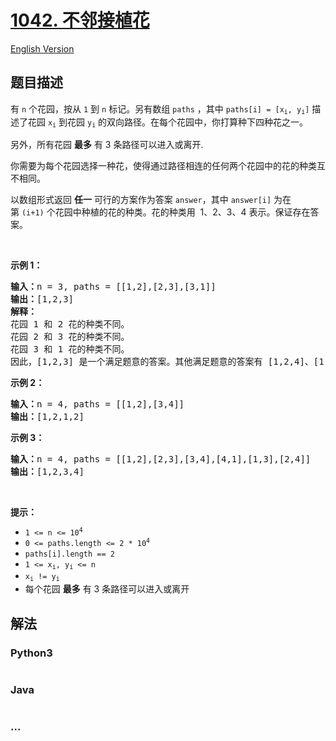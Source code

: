 # [1042. 不邻接植花](https://leetcode-cn.com/problems/flower-planting-with-no-adjacent)

[English Version](https://github.com/yanglr/leetcode-ac/blob/master/assets/1000-1099/1042.Flower%20Planting%20With%20No%20Adjacent/README_EN.md)

## 题目描述

<!-- 这里写题目描述 -->

<p>有 <code>n</code> 个花园，按从 <code>1</code> 到 <code>n</code> 标记。另有数组 <code>paths</code> ，其中 <code>paths[i] = [x<sub>i</sub>, y<sub>i</sub>]</code> 描述了花园 <code>x<sub>i</sub></code> 到花园 <code>y<sub>i</sub></code> 的双向路径。在每个花园中，你打算种下四种花之一。</p>

<p>另外，所有花园 <strong>最多</strong> 有 3 条路径可以进入或离开.</p>

<p>你需要为每个花园选择一种花，使得通过路径相连的任何两个花园中的花的种类互不相同。</p>

<p>以数组形式返回 <strong>任一</strong> 可行的方案作为答案 <code>answer</code>，其中 <code>answer[i]</code> 为在第 <code>(i+1)</code> 个花园中种植的花的种类。花的种类用  1、2、3、4 表示。保证存在答案。</p>

<p> </p>

<p><strong>示例 1：</strong></p>

<pre>
<strong>输入：</strong>n = 3, paths = [[1,2],[2,3],[3,1]]
<strong>输出：</strong>[1,2,3]
<strong>解释：</strong>
花园 1 和 2 花的种类不同。
花园 2 和 3 花的种类不同。
花园 3 和 1 花的种类不同。
因此，[1,2,3] 是一个满足题意的答案。其他满足题意的答案有 [1,2,4]、[1,4,2] 和 [3,2,1]
</pre>

<p><strong>示例 2：</strong></p>

<pre>
<strong>输入：</strong>n = 4, paths = [[1,2],[3,4]]
<strong>输出：</strong>[1,2,1,2]
</pre>

<p><strong>示例 3：</strong></p>

<pre>
<strong>输入：</strong>n = 4, paths = [[1,2],[2,3],[3,4],[4,1],[1,3],[2,4]]
<strong>输出：</strong>[1,2,3,4]
</pre>

<p> </p>

<p><strong>提示：</strong></p>

<ul>
	<li><code>1 <= n <= 10<sup>4</sup></code></li>
	<li><code>0 <= paths.length <= 2 * 10<sup>4</sup></code></li>
	<li><code>paths[i].length == 2</code></li>
	<li><code>1 <= x<sub>i</sub>, y<sub>i</sub> <= n</code></li>
	<li><code>x<sub>i</sub> != y<sub>i</sub></code></li>
	<li>每个花园 <strong>最多</strong> 有 3 条路径可以进入或离开</li>
</ul>


## 解法

<!-- 这里可写通用的实现逻辑 -->

<!-- tabs:start -->

### **Python3**

<!-- 这里可写当前语言的特殊实现逻辑 -->

```python

```

### **Java**

<!-- 这里可写当前语言的特殊实现逻辑 -->

```java

```

### **...**

```

```

<!-- tabs:end -->
